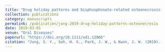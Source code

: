 ```yaml
---
title: "Drug holiday patterns and bisphosphonate-related osteonecrosis of the jaw"
collection: publications
category: manuscripts
permalink: /publication/jung-2019-drug-holiday-patterns-osteonecrosis
date: 2019-03-01
venue: "Oral Diseases"
paperurl: "https://doi.org/10.1111/odi.12966"
citation: "Jung, S. Y., Suh, H. S., Park, J. W., & Kwon, J. W. (2019). Drug holiday patterns and bisphosphonate-related osteonecrosis of the jaw. *Oral Diseases*, 25(2), 471-480."
---
```

